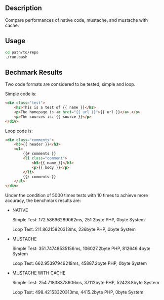 ## Description

Compare performances of native code, mustache, and mustache with cache.

## Usage

```bash
cd path/to/repo
./run.bash
```

## Bechmark Results

Two code formats are considered to be tested, simple and loop.

Simple code is:

```html
<div class="test">
    <h2>This is a test of {{ name }}</h2>
    <p>The homepage is <a href="{{ url }}">{{ url }}</a>.</p>
    <p>The sources is: {{ source }}</p>
</div>
```

Loop code is:

```html
<div class="comments">
    <h3>{{ header }}</h3>
    <ul>
        {{# comments }}
        <li class="comment">
            <h5>{{ name }}</h5>
            <p>{{ body }}</p>
        </li>
        {{/ comments }}
    </ul>
</div>
```

Under the condition of 5000 times tests with 10 times to achieve more accuracy, the benchmark results are:

-   NATIVE

    Simple Test: 172.58696289062ms, 251.2byte PHP, 0byte System

    Loop Test: 211.86215820313ms, 236byte PHP, 0byte System

-   MUSTACHE

    Simple Test: 351.74748535156ms, 106027.2byte PHP, 812646.4byte System

    Loop Test: 662.95397949219ms, 45887.2byte PHP, 0byte System

-   MUSTACHE WITH CACHE

    Simple Test: 254.71838378906ms, 37112byte PHP, 52428.8byte System

    Loop Test: 498.42153320313ms, 4415.2byte PHP, 0byte System
